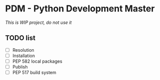 # PDM - Python Development Master

*This is WIP project, do not use it*

## TODO list

- [ ] Resolution
- [ ] Installation
- [ ] PEP 582 local packages
- [ ] Publish
- [ ] PEP 517 build system
